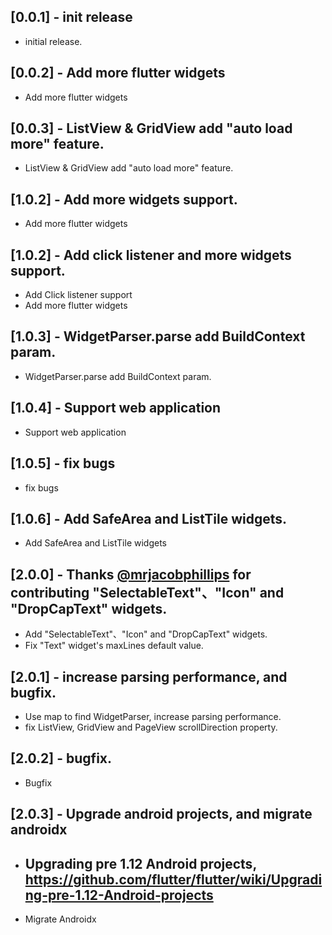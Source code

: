 ## [0.0.1] - init release

* initial release.

## [0.0.2] - Add more flutter widgets

* Add more flutter widgets

## [0.0.3] - ListView & GridView add "auto load more" feature.

* ListView & GridView add "auto load more" feature.

## [1.0.2] - Add more widgets support.

* Add more flutter widgets

## [1.0.2] - Add click listener and more widgets support.

* Add Click listener support
* Add more flutter widgets

## [1.0.3] - WidgetParser.parse add BuildContext param.

* WidgetParser.parse add BuildContext param.

## [1.0.4] - Support web application

* Support web application

## [1.0.5] - fix bugs

* fix bugs

## [1.0.6] - Add SafeArea and ListTile widgets.

* Add SafeArea and ListTile widgets

## [2.0.0] - Thanks [@mrjacobphillips](https://github.com/mrjacobphillips) for contributing "SelectableText"、"Icon" and "DropCapText" widgets.

* Add "SelectableText"、"Icon" and "DropCapText" widgets.
* Fix "Text" widget's maxLines default value.

## [2.0.1] - increase parsing performance, and bugfix.

* Use map to find WidgetParser, increase parsing performance.
* fix ListView, GridView and PageView scrollDirection property.

## [2.0.2] - bugfix.

* Bugfix

## [2.0.3] - Upgrade android projects, and migrate androidx

* ## Upgrading pre 1.12 Android projects, https://github.com/flutter/flutter/wiki/Upgrading-pre-1.12-Android-projects
* Migrate Androidx





